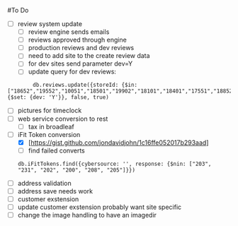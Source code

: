 #To Do

- [ ] review system update
    - [ ] review engine sends emails
    - [ ] reviews approved through engine
    - [ ] production reviews and dev reviews
    - [ ] need to add site to the create review data
    - [ ] for dev sites send parameter dev=Y
    - [ ] update query for dev reviews: 
```
        db.reviews.update({storeId: {$in: ["18652","19552","10051","18501","19902","18101","18401","17551","18852","16251","18251","19852","13201"]}}, {$set: {dev: 'Y'}}, false, true)
```
- [ ] pictures for timeclock
- [ ] web service conversion to rest
    - [ ] tax in broadleaf
- [ ] iFit Token conversion
    - [x] [https://gist.github.com/jondavidjohn/1c16ffe052017b293aad]
    - [ ] find failed converts

    ```
    db.iFitTokens.find({cybersource: '', response: {$nin: ["203", "231", "202", "200", "208", "205"]}})
    ```
- [ ] address validation
- [ ] address save needs work
- [ ] customer exstension
- [ ] update customer exstension probably want site specific
- [ ] change the image handling to have an imagedir
